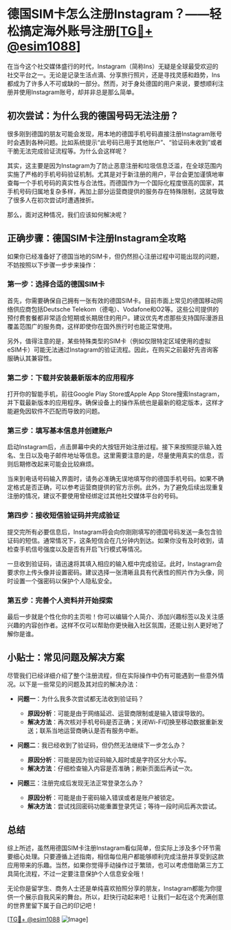# 德国SIM卡怎么注册Instagram？——轻松搞定海外账号注册[[TG💪+ @esim1088](https://t.me/s/esim1088)]

在当今这个社交媒体盛行的时代，Instagram（简称Ins）无疑是全球最受欢迎的社交平台之一。无论是记录生活点滴、分享旅行照片，还是寻找灵感和趋势，Ins都成为了许多人不可或缺的一部分。然而，对于身处德国的用户来说，要想顺利注册并使用Instagram账号，却并非总是那么简单。

## 初次尝试：为什么我的德国号码无法注册？

很多刚到德国的朋友可能会发现，用本地的德国手机号码直接注册Instagram账号时会遇到各种问题。比如系统提示“此号码已用于其他账户”、“验证码未收到”或者干脆无法完成验证流程等。为什么会这样呢？

其实，这主要是因为Instagram为了防止恶意注册和垃圾信息泛滥，在全球范围内实施了严格的手机号码验证机制。尤其是对于新注册的用户，平台会更加谨慎地审查每一个手机号码的真实性与合法性。而德国作为一个国际化程度很高的国家，其手机号码归属地复杂多样，再加上部分运营商提供的服务存在特殊限制，这就导致了很多人在初次尝试时遭遇挫折。

那么，面对这种情况，我们应该如何解决呢？

## 正确步骤：德国SIM卡注册Instagram全攻略

如果你已经准备好了德国当地的SIM卡，但仍然担心注册过程中可能出现的问题，不妨按照以下步骤一步步来操作：

### 第一步：选择合适的德国SIM卡

首先，你需要确保自己拥有一张有效的德国SIM卡。目前市面上常见的德国移动网络供应商包括Deutsche Telekom（德电）、Vodafone和O2等。这些公司提供的预付费套餐都非常适合短期或长期居住的用户。建议优先考虑那些支持国际漫游且覆盖范围广的服务商，这样即使你在国外旅行时也能正常使用。

另外，值得注意的是，某些特殊类型的SIM卡（例如仅限特定区域使用的虚拟eSIM卡）可能无法通过Instagram的验证流程。因此，在购买之前最好先咨询客服确认其兼容性。

### 第二步：下载并安装最新版本的应用程序

打开你的智能手机，前往Google Play Store或Apple App Store搜索Instagram，并下载最新版本的应用程序。确保设备上的操作系统也是最新的稳定版本，这样才能避免因软件不匹配而导致的问题。

### 第三步：填写基本信息并创建账户

启动Instagram后，点击屏幕中央的大按钮开始注册过程。接下来按照提示输入姓名、生日以及电子邮件地址等信息。这里需要注意的是，尽量使用真实的信息，否则后期修改起来可能会比较麻烦。

当来到电话号码输入界面时，请务必准确无误地填写你的德国手机号码。如果不确定格式是否正确，可以参考运营商提供的官方示例。此外，为了避免后续出现重复注册的情况，建议不要使用曾经绑定过其他社交媒体平台的号码。

### 第四步：接收短信验证码并完成验证

提交完所有必要信息后，Instagram将会向你刚刚填写的德国号码发送一条包含验证码的短信。通常情况下，这条短信会在几分钟内到达。如果你没有及时收到，请检查手机信号强度以及是否有开启飞行模式等情况。

一旦收到验证码，请迅速将其填入相应的输入框中完成验证。此时，Instagram会要求你上传头像并设置密码。建议选择一张清晰且具有代表性的照片作为头像，同时设置一个强密码以保护个人隐私安全。

### 第五步：完善个人资料并开始探索

最后一步就是个性化你的主页啦！你可以编辑个人简介、添加兴趣标签以及关注感兴趣的内容创作者。这样不仅可以帮助你更快融入社区氛围，还能让别人更好地了解你是谁。

## 小贴士：常见问题及解决方案

尽管我们已经详细介绍了整个注册流程，但在实际操作中仍有可能遇到一些意外情况。以下是一些常见的问题及其对应的解决办法：

- **问题一**：为什么我多次尝试都无法收到验证码？
   - **原因分析**：可能是由于网络延迟、运营商限制或是输入错误导致的。
   - **解决方法**：再次核对手机号码是否正确；关闭Wi-Fi切换至移动数据重新发送；联系当地运营商确认是否有服务中断。

- **问题二**：我已经收到了验证码，但仍然无法继续下一步怎么办？
   - **原因分析**：可能是因为验证码输入超时或是字符区分大小写。
   - **解决方法**：仔细检查输入内容是否准确；刷新页面后再试一次。

- **问题三**：注册完成后发现无法正常登录怎么办？
   - **原因分析**：可能是由于密码输入错误或者是账户被锁定。
   - **解决方法**：尝试找回密码功能重置登录凭证；等待一段时间后再次尝试。

## 总结

综上所述，虽然用德国SIM卡注册Instagram看似简单，但实际上涉及多个环节需要细心处理。只要遵循上述指南，相信每位用户都能够顺利完成注册并享受到这款应用带来的乐趣。当然，如果你觉得手动操作过于繁琐，也可以考虑借助第三方工具简化流程，不过一定要注意保护个人信息安全哦！

无论你是留学生、商务人士还是单纯喜欢拍照分享的朋友，Instagram都能为你提供一个展示自我风采的舞台。所以，赶快行动起来吧！让我们一起在这个充满创意的世界里留下属于自己的印记吧！

[[TG💪+ @esim1088](https://t.me/s/esim1088) ![Image](https://i.postimg.cc/4NQfJmqS/Snipaste-2025-05-13-00-14-12.png)]